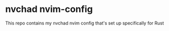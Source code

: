 # nvchad nvim-config 

This repo contains my nvchad nvim config that's set up specifically for Rust 

